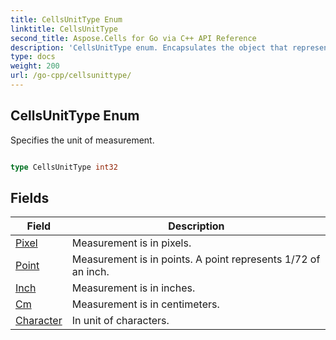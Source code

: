 ```yaml
---
title: CellsUnitType Enum 
linktitle: CellsUnitType
second_title: Aspose.Cells for Go via C++ API Reference
description: 'CellsUnitType enum. Encapsulates the object that represents cellsunittype in Go.'
type: docs
weight: 200
url: /go-cpp/cellsunittype/
---
```


## CellsUnitType Enum

Specifies the unit of measurement.

```go

type CellsUnitType int32


```

## Fields

| Field | Description |
| --- | --- |
|[Pixel](./pixel/) | Measurement is in pixels. | 
|[Point](./point/) | Measurement is in points. A point represents 1/72 of an inch. | 
|[Inch](./inch/) | Measurement is in inches. | 
|[Cm](./cm/) | Measurement is in centimeters. | 
|[Character](./character/) | In unit of characters. | 
